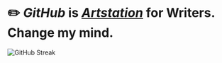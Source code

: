 # ✏️ _GitHub_ is [_Artstation_](https://www.artstation.com/) for Writers. Change my mind.

![GitHub Streak](https://github-readme-streak-stats.herokuapp.com?user=Forrai-Zoltan&theme=rising-sun&hide_border=true&border_radius=0&date_format=%5BY%20%5DM%20j&card_width=1000&card_height=170)
